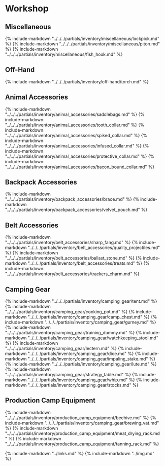 # Workshop

## Miscellaneous
{% include-markdown "../../../partials/inventory/miscellaneous/lockpick.md" %}
{% include-markdown "../../../partials/inventory/miscellaneous/piton.md" %}
{% include-markdown "../../../partials/inventory/miscellaneous/fish_hook.md" %}

## Off-Hand
{% include-markdown "../../../partials/inventory/off-hand/torch.md" %}

## Animal Accessories
{% include-markdown "../../../partials/inventory/animal_accessories/saddlebags.md" %}
{% include-markdown "../../../partials/inventory/animal_accessories/tooth_collar.md" %}
{% include-markdown "../../../partials/inventory/animal_accessories/spiked_collar.md" %}
{% include-markdown "../../../partials/inventory/animal_accessories/infused_collar.md" %}
{% include-markdown "../../../partials/inventory/animal_accessories/protective_collar.md" %}
{% include-markdown "../../../partials/inventory/animal_accessories/bacon_bound_collar.md" %}

## Backpack Accessories
{% include-markdown "../../../partials/inventory/backpack_accessories/brace.md" %}
{% include-markdown "../../../partials/inventory/backpack_accessories/velvet_pouch.md" %}

## Belt Accessories
{% include-markdown "../../../partials/inventory/belt_accessories/sharp_fang.md" %}
{% include-markdown "../../../partials/inventory/belt_accessories/quality_projectiles.md" %}
{% include-markdown "../../../partials/inventory/belt_accessories/ballast_stone.md" %}
{% include-markdown "../../../partials/inventory/belt_accessories/treats.md" %}
{% include-markdown "../../../partials/inventory/belt_accessories/trackers_charm.md" %}

## Camping Gear
{% include-markdown "../../../partials/inventory/camping_gear/tent.md" %}
{% include-markdown "../../../partials/inventory/camping_gear/cooking_pot.md" %}
{% include-markdown "../../../partials/inventory/camping_gear/camp_chest.md" %}
{% include-markdown "../../../partials/inventory/camping_gear/gurney.md" %}
{% include-markdown "../../../partials/inventory/camping_gear/training_dummy.md" %}
{% include-markdown "../../../partials/inventory/camping_gear/watchkeeping_stool.md" %}
{% include-markdown "../../../partials/inventory/camping_gear/lectern.md" %}
{% include-markdown "../../../partials/inventory/camping_gear/dice.md" %}
{% include-markdown "../../../partials/inventory/camping_gear/impaling_stake.md" %}
{% include-markdown "../../../partials/inventory/camping_gear/lute.md" %}
{% include-markdown "../../../partials/inventory/camping_gear/strategy_table.md" %}
{% include-markdown "../../../partials/inventory/camping_gear/whip.md" %}
{% include-markdown "../../../partials/inventory/camping_gear/stocks.md" %}

## Production Camp Equipment
{% include-markdown "../../../partials/inventory/production_camp_equipment/beehive.md" %}
{% include-markdown "../../../partials/inventory/camping_gear/brewing_vat.md" %}
{% include-markdown "../../../partials/inventory/production_camp_equipment/meat_drying_rack.md" %}
{% include-markdown "../../../partials/inventory/production_camp_equipment/tanning_rack.md" %}

{% include-markdown "../links.md" %}
{% include-markdown "../img.md" %}
